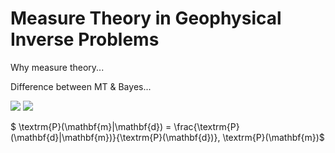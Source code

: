 # Measure Theory in Geophysical Inverse Problems

Why measure theory...

Difference between MT & Bayes...

<img src="https://render.githubusercontent.com/render/math?math=e^{i \pi} = -1(">
<img src="https://render.githubusercontent.com/render/math?math=P(m|d) = \frac{P(d|m)}{P(d)} P(m)">

$ \textrm{P}(\mathbf{m}|\mathbf{d}) = \frac{\textrm{P}(\mathbf{d}|\mathbf{m})}{\textrm{P}(\mathbf{d})}\, \textrm{P}(\mathbf{m})$



